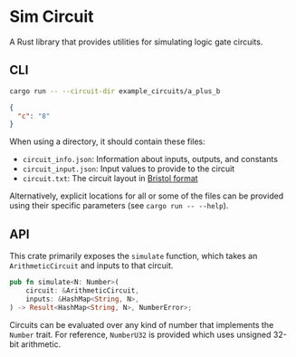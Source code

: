 # Sim Circuit

A Rust library that provides utilities for simulating logic gate circuits.

## CLI

```sh
cargo run -- --circuit-dir example_circuits/a_plus_b
```

```json
{
  "c": "8"
}
```

When using a directory, it should contain these files:
- `circuit_info.json`: Information about inputs, outputs, and constants
- `circuit_input.json`: Input values to provide to the circuit
- `circuit.txt`: The circuit layout in [Bristol format](https://nigelsmart.github.io/MPC-Circuits/)

Alternatively, explicit locations for all or some of the files can be provided using their specific parameters (see `cargo run -- --help`).

## API

This crate primarily exposes the `simulate` function, which takes an `ArithmeticCircuit` and inputs to that circuit.

```rs
pub fn simulate<N: Number>(
    circuit: &ArithmeticCircuit,
    inputs: &HashMap<String, N>,
) -> Result<HashMap<String, N>, NumberError>;
```

Circuits can be evaluated over any kind of number that implements the `Number` trait. For reference, `NumberU32` is provided which uses unsigned 32-bit arithmetic.
